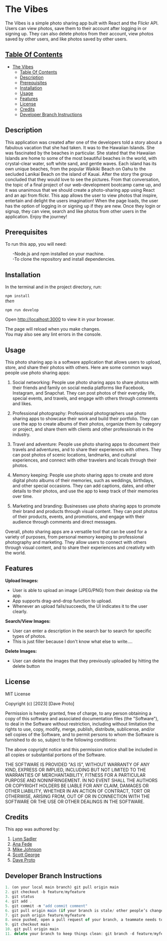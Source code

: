 # The Vibes

The Vibes is a simple photo sharing app built with React and the Flickr API. Users can view photos, save them to their account after logging in or signing up. They can also delete photos from their account, view photos saved by other users, and like photos saved by other users.

## [Table Of Contents](#Table-Of-Contents)
- [The Vibes](#the-vibes)
  - [Table Of Contents](#table-of-contents)
  - [Description](#description)
  - [Prerequisites](#prerequisites)
  - [Installation](#installation)
  - [Usage](#usage)
  - [Features](#features)
  - [License](#license)
  - [Credits](#credits)
  - [Developer Branch Instructions](#developer-branch-instructions)

## Description

This application was created after one of the developers told a story about a fabulous vacation
that she had taken.  It was to the Hawaiian Islands.  She was fascinated by the beaches in 
particular. She stated that the Hawaiian Islands are home to some of the most beautiful beaches in the world, with crystal-clear water, soft white sand, and gentle waves. Each island has its own unique beaches, from the popular Waikiki Beach on Oahu to the secluded Lanikai Beach on the island of Kauai.  After the story the group concluded that they would love to see the pictures.  From that conversation, the topic of a final project of our web-development 
bootcamp came up, and it was unanimous that we should create a photo-sharing app using React and an api from flickr.  This app allows the user to view photos that inspire, entertain and delight the users imagination!  When the page loads, the user has the option of logging in or signing up if they are new.  Once they login or signup, they can view, search and like photos from other users in the application.  Enjoy the journey!



## Prerequisites

To run this app, you will need:

<ul>
-Node.js and npm installed on your machine.<br>
-To clone the repository and install dependencies.
</ul>

## Installation

In the terminal and in the project directory, run:

`npm install`<br> *then*

`npm run develop`

Open [http://localhost:3000](http://localhost:3000) to view it in your browser.

The page will reload when you make changes.\
You may also see any lint errors in the console.

## Usage

This photo sharing app is a software application that allows users to upload, store, and share their photos with others. Here are some common ways people use photo sharing apps:

1. Social networking: People use photo sharing apps to share photos with their friends and family on social media platforms like Facebook, Instagram, and Snapchat. They can post photos of their everyday life, special events, and travels, and engage with others through comments and likes.

2. Professional photography: Professional photographers use photo sharing apps to showcase their work and build their portfolio. They can use the app to create albums of their photos, organize them by category or project, and share them with clients and other professionals in the industry.

3. Travel and adventure: People use photo sharing apps to document their travels and adventures, and to share their experiences with others. They can post photos of scenic locations, landmarks, and cultural experiences, and connect with other travelers and locals through their photos.

4. Memory keeping: People use photo sharing apps to create and store digital photo albums of their memories, such as weddings, birthdays, and other special occasions. They can add captions, dates, and other details to their photos, and use the app to keep track of their memories over time.

5. Marketing and branding: Businesses use photo sharing apps to promote their brand and products through visual content. They can post photos of their products, events, and promotions, and engage with their audience through comments and direct messages.

Overall, photo sharing apps are a versatile tool that can be used for a variety of purposes, from personal memory keeping to professional photography and marketing. They allow users to connect with others through visual content, and to share their experiences and creativity with the world.

## Features

**Upload Images:**
* User is able to upload an image (JPEG/PNG) from their desktop via the app.
* App supports drag-and-drop function to upload.
* Whenever an upload fails/succeeds, the UI indicates it to the user clearly.

**Search/View Images:**
* User can enter a description in the search bar to search for specific types of photos.
* This is just filler because I don't know what else to write....

**Delete Images:**
* User can delete the images that they previously uploaded by hitting the delete button

## License

MIT License

Copyright (c) [2023] [Dave Proto]

Permission is hereby granted, free of charge, to any person obtaining a copy
of this software and associated documentation files (the "Software"), to deal
in the Software without restriction, including without limitation the rights
to use, copy, modify, merge, publish, distribute, sublicense, and/or sell
copies of the Software, and to permit persons to whom the Software is
furnished to do so, subject to the following conditions:

The above copyright notice and this permission notice shall be included in all
copies or substantial portions of the Software.

THE SOFTWARE IS PROVIDED "AS IS", WITHOUT WARRANTY OF ANY KIND, EXPRESS OR
IMPLIED, INCLUDING BUT NOT LIMITED TO THE WARRANTIES OF MERCHANTABILITY,
FITNESS FOR A PARTICULAR PURPOSE AND NONINFRINGEMENT. IN NO EVENT SHALL THE
AUTHORS OR COPYRIGHT HOLDERS BE LIABLE FOR ANY CLAIM, DAMAGES OR OTHER
LIABILITY, WHETHER IN AN ACTION OF CONTRACT, TORT OR OTHERWISE, ARISING FROM,
OUT OF OR IN CONNECTION WITH THE SOFTWARE OR THE USE OR OTHER DEALINGS IN THE
SOFTWARE.

## Credits

This app was authored by:

1. [Lynn Sadler](https://github.com/lynnadelesadler)
2. [Ana Fede](https://github.com/anafede)
3. [Mike Johnson](https://github.com/mikewebprint)
4. [Scott George](https://github.com/ScottsC0de)
5. [Dave Proto](https://github.com/Dpro03)

## Developer Branch Instructions
```js
1. (on your local main branch) git pull origin main
2. git checkout -b feature/myfeature
3. git status
4. git add . 
5. git commit -m "add commit comment"
6. git pull origin main (if your branch is stale/ other people’s changes already merged)
7. git push origin feature/myfeature
8. once pushed, open a pull request of your branch, a teammate needs to approve your PR and merge into main
9. git checkout main
10. git pull origin main
11. delete your branch to keep things clean: git branch -d feature/myfeature
```
